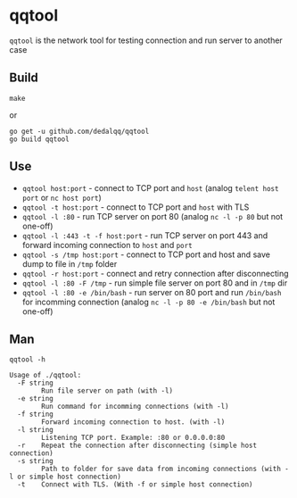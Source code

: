 # qqtool

`qqtool` is the network tool for testing connection and run server to another case

## Build

`make`

or

```
go get -u github.com/dedalqq/qqtool
go build qqtool
```

## Use

* `qqtool host:port` - connect to TCP port and `host` (analog `telent host port` or `nc host port`)
* `qqtool -t host:port` - connect to TCP port and `host` with TLS
* `qqtool -l :80` - run TCP server on port 80 (analog `nc -l -p 80` but not one-off)
* `qqtool -l :443 -t -f host:port` - run TCP server on port 443 and forward incoming connection to `host` and `port`
* `qqtool -s /tmp host:port` - connect to TCP port and host and save dump to file in `/tmp` folder
* `qqtool -r host:port` - connect and retry connection after disconnecting
* `qqtool -l :80 -F /tmp` - run simple file server on port 80 and in `/tmp` dir
* `qqtool -l :80 -e /bin/bash` - run server on 80 port and run `/bin/bash` for incomming connection (analog `nc -l -p 80 -e /bin/bash` but not one-off)

## Man

`qqtool -h`

```
Usage of ./qqtool:
  -F string
        Run file server on path (with -l)
  -e string
        Run command for incomming connections (with -l)
  -f string
        Forward incoming connection to host. (with -l)
  -l string
        Listening TCP port. Example: :80 or 0.0.0.0:80
  -r    Repeat the connection after disconnecting (simple host connection)
  -s string
        Path to folder for save data from incoming connections (with -l or simple host connection)
  -t    Connect with TLS. (With -f or simple host connection)
```
